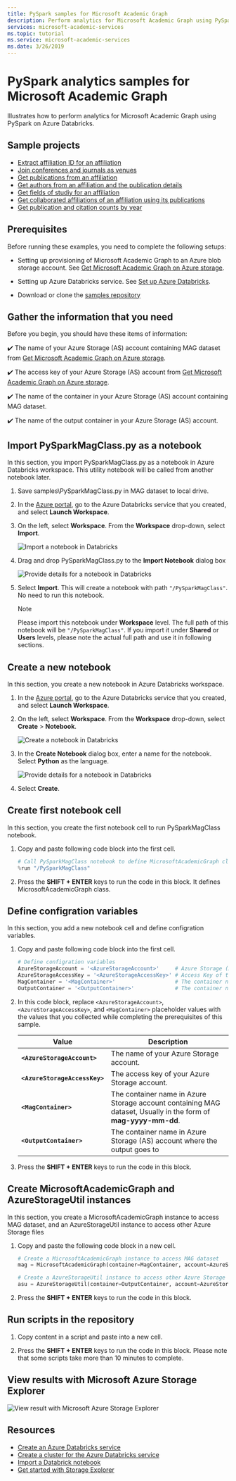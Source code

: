 ```yaml
---
title: PySpark samples for Microsoft Academic Graph
description: Perform analytics for Microsoft Academic Graph using PySpark on Azure Databricks
services: microsoft-academic-services
ms.topic: tutorial
ms.service: microsoft-academic-services
ms.date: 3/26/2019
---
```

# PySpark analytics samples for Microsoft Academic Graph

Illustrates how to perform analytics for Microsoft Academic Graph using PySpark on Azure Databricks.

## Sample projects

* [Extract affiliation ID for an affiliation](https://github.com/Azure-Samples/microsoft-academic-graph-pyspark-samples/blob/master/src/Lab1_ExtractAffiliation.py)
* [Join conferences and journals as venues](https://github.com/Azure-Samples/microsoft-academic-graph-pyspark-samples/blob/master/src/Lab2_UnionVenues.py)
* [Get publications from an affiliation](https://github.com/Azure-Samples/microsoft-academic-graph-pyspark-samples/blob/master/src/Lab3_JoinPaperAuthorAffiliation.py)
* [Get authors from an affiliation and the publication details](https://github.com/Azure-Samples/microsoft-academic-graph-pyspark-samples/blob/master/src/Lab4_CreateTable_Extract.py)
* [Get fields of studiy for an affiliation](https://github.com/Azure-Samples/microsoft-academic-graph-pyspark-samples/blob/master/src/Lab5_CreateTableByTvf.py)
* [Get collaborated affiliations of an affiliation using its publications](https://github.com/Azure-Samples/microsoft-academic-graph-pyspark-samples/blob/master/src/Lab6_GetPartnerData.py)
* [Get publication and citation counts by year](https://github.com/Azure-Samples/microsoft-academic-graph-pyspark-samples/blob/master/src/Lab7_GroupByYear.py)

## Prerequisites

Before running these examples, you need to complete the following setups:

* Setting up provisioning of Microsoft Academic Graph to an Azure blob storage account. See [Get Microsoft Academic Graph on Azure storage](get-started-setup-provisioning.md).

* Setting up Azure Databricks service. See [Set up Azure Databricks](get-started-setup-databricks.md).

* Download or clone the [samples repository](https://github.com/Azure-Samples/microsoft-academic-graph-pyspark-samples)

## Gather the information that you need

Before you begin, you should have these items of information:

   :heavy_check_mark:  The name of your Azure Storage (AS) account containing MAG dataset from [Get Microsoft Academic Graph on Azure storage](get-started-setup-provisioning.md#note-azure-storage-account-name-and-primary-key).

   :heavy_check_mark:  The access key of your Azure Storage (AS) account from [Get Microsoft Academic Graph on Azure storage](get-started-setup-provisioning.md#note-azure-storage-account-name-and-primary-key).

   :heavy_check_mark:  The name of the container in your Azure Storage (AS) account containing MAG dataset.

   :heavy_check_mark:  The name of the output container in your Azure Storage (AS) account.

## Import PySparkMagClass.py as a notebook

In this section, you import PySparkMagClass.py as a notebook in Azure Databricks workspace. This utility notebook will be called from another notebook later.

1. Save samples\PySparkMagClass.py in MAG dataset to local drive.

1. In the [Azure portal](https://portal.azure.com), go to the Azure Databricks service that you created, and select **Launch Workspace**.

1. On the left, select **Workspace**. From the **Workspace** drop-down, select **Import**.

    ![Import a notebook in Databricks](media/databricks/import-notebook.png "import notebook in Databricks")
    
1. Drag and drop PySparkMagClass.py to the **Import Notebook** dialog box

    ![Provide details for a notebook in Databricks](media/databricks/import-notebook-dialog.png "Provide details for a notebook in Databricks")

1. Select **Import**. This will create a notebook with path `"/PySparkMagClass"`. No need to run this notebook.

   > [!NOTE]
   > Please import this notebook under **Workspace** level. The full path of this notebook will be `"/PySparkMagClass"`. If you import it under **Shared** or **Users** levels, please note the actual full path and use it in following sections.

## Create a new notebook

In this section, you create a new notebook in Azure Databricks workspace.

1. In the [Azure portal](https://portal.azure.com), go to the Azure Databricks service that you created, and select **Launch Workspace**.

1. On the left, select **Workspace**. From the **Workspace** drop-down, select **Create** > **Notebook**.

    ![Create a notebook in Databricks](media/databricks/databricks-create-notebook.png "Create notebook in Databricks")

1. In the **Create Notebook** dialog box, enter a name for the notebook. Select **Python** as the language.

    ![Provide details for a notebook in Databricks](media/databricks/create-notebook.png "Provide details for a notebook in Databricks")

1. Select **Create**.

## Create first notebook cell

In this section, you create the first notebook cell to run PySparkMagClass notebook.

1. Copy and paste following code block into the first cell.

   ```python
   # Call PySparkMagClass notebook to define MicrosoftAcademicGraph class
   %run "/PySparkMagClass"
   ```

1. Press the **SHIFT + ENTER** keys to run the code in this block. It defines MicrosoftAcademicGraph class.

## Define configration variables

In this section, you add a new notebook cell and define configration variables.

1. Copy and paste following code block into the first cell.

   ```python
   # Define configration variables
   AzureStorageAccount = '<AzureStorageAccount>'     # Azure Storage (AS) account containing MAG dataset
   AzureStorageAccessKey = '<AzureStorageAccessKey>' # Access Key of the Azure Storage (AS) account
   MagContainer = '<MagContainer>'                   # The container name in Azure Storage (AS) account containing MAG dataset, Usually in forms of mag-yyyy-mm-dd
   OutputContainer = '<OutputContainer>'             # The container name in Azure Storage (AS) account where the output goes to
   ```

1. In this code block, replace `<AzureStorageAccount>`, `<AzureStorageAccessKey>`, and `<MagContainer>` placeholder values with the values that you collected while completing the prerequisites of this sample.

   |Value  |Description  |
   |---------|---------|
   |**`<AzureStorageAccount>`** | The name of your Azure Storage account. |
   |**`<AzureStorageAccessKey>`** | The access key of your Azure Storage account. |
   |**`<MagContainer>`** | The container name in Azure Storage account containing MAG dataset, Usually in the form of **mag-yyyy-mm-dd**. |
   |**`<OutputContainer>`** | The container name in Azure Storage (AS) account where the output goes to |

1. Press the **SHIFT + ENTER** keys to run the code in this block.

## Create MicrosoftAcademicGraph and AzureStorageUtil instances

In this section, you create a MicrosoftAcademicGraph instance to access MAG dataset, and an AzureStorageUtil instance to access other Azure Storage files

1. Copy and paste the following code block in a new cell.

   ```python
   # Create a MicrosoftAcademicGraph instance to access MAG dataset
   mag = MicrosoftAcademicGraph(container=MagContainer, account=AzureStorageAccount, key=AzureStorageAccessKey)

   # Create a AzureStorageUtil instance to access other Azure Storage files
   asu = AzureStorageUtil(container=OutputContainer, account=AzureStorageAccount, key=AzureStorageAccessKey)
   ```

1. Press the **SHIFT + ENTER** keys to run the code in this block.

## Run scripts in the repository

1. Copy content in a script and paste into a new cell.

1. Press the **SHIFT + ENTER** keys to run the code in this block. Please note that some scripts take more than 10 minutes to complete.

## View results with Microsoft Azure Storage Explorer

![View result with Microsoft Azure Storage Explorer](media/samples-view-pyspark-script-results.png "View result with Microsoft Azure Storage Explorer")

## Resources

* [Create an Azure Databricks service](https://azure.microsoft.com/services/databricks/)
* [Create a cluster for the Azure Databricks service](https://docs.azuredatabricks.net/user-guide/clusters/create.html)
* [Import a Databrick notebook](https://docs.databricks.com/user-guide/notebooks/notebook-manage.html#import-a-notebook)
* [Get started with Storage Explorer](https://docs.microsoft.com/en-us/azure/vs-azure-tools-storage-manage-with-storage-explorer)
